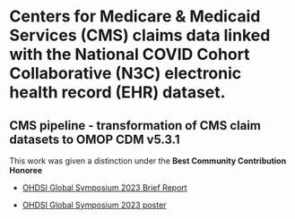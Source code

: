 # Centers for Medicare & Medicaid Services (CMS) claims data linked with the National COVID Cohort Collaborative (N3C) electronic health record (EHR) dataset.
## CMS pipeline - transformation of CMS claim datasets to OMOP CDM v5.3.1

This work was given a distinction under the **Best Community Contribution Honoree**

* [OHDSI Global Symposium 2023 Brief Report](https://www.ohdsi.org/wp-content/uploads/2023/10/4-HongBriefreport2.pdf)

* [OHDSI Global Symposium 2023 poster ](https://www.ohdsi.org/2023showcase-4/)
